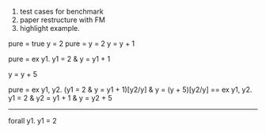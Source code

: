 
1. test cases for benchmark 
2. paper restructure with FM 
3. highlight example. 

pure = true
y = 2
pure = y = 2
y = y + 1

pure = ex y1. y1 = 2 & y = y1 + 1

y = y + 5

pure = ex y1, y2. (y1 = 2 & y = y1 + 1)[y2/y] & y = (y + 5)[y2/y]
  == ex y1, y2. y1 = 2 & y2 = y1 + 1 & y = y2 + 5
  
  
  
  ----------------------
   forall y1. y1 = 2